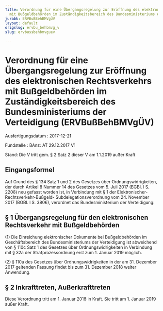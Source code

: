 ```yaml
---
Title: Verordnung für eine Übergangsregelung zur Eröffnung des elektronischen Rechtsverkehrs
  mit Bußgeldbehörden im Zuständigkeitsbereich des Bundesministeriums der Verteidigung
jurabk: ERVBußBehBMVgÜV
layout: default
origslug: ervbu_behbmvg_v
slug: ervbussbehbmvguev

---
```


# Verordnung für eine Übergangsregelung zur Eröffnung des elektronischen Rechtsverkehrs mit Bußgeldbehörden im Zuständigkeitsbereich des Bundesministeriums der Verteidigung (ERVBußBehBMVgÜV)

Ausfertigungsdatum
:   2017-12-21

Fundstelle
:   BAnz: AT 29.12.2017 V1

Stand: Die V tritt gem. § 2 Satz 2 dieser V am 1.1.2019 außer Kraft

## Eingangsformel

Auf Grund des § 134 Satz 1 und 2 des Gesetzes über
Ordnungswidrigkeiten, der durch Artikel 8 Nummer 14 des Gesetzes vom
5\. Juli 2017 (BGBl. I S. 2208) neu gefasst worden ist, in Verbindung
mit § 1 der Elektronischer-Rechtsverkehr-Bußgeld-
Subdelegationsverordnung vom 24. November 2017 (BGBl. I S. 3806),
verordnet das Bundesministerium der Verteidigung:


## § 1 Übergangsregelung für den elektronischen Rechtsverkehr mit Bußgeldbehörden

(1) Die Einreichung elektronischer Dokumente bei Bußgeldbehörden im
Geschäftsbereich des Bundesministeriums der Verteidigung ist
abweichend von § 110c Satz 1 des Gesetzes über Ordnungswidrigkeiten in
Verbindung mit § 32a der Strafprozessordnung erst zum 1. Januar 2019
möglich.

(2) § 110a des Gesetzes über Ordnungswidrigkeiten in der am 31.
Dezember 2017 geltenden Fassung findet bis zum 31. Dezember 2018
weiter Anwendung.


## § 2 Inkrafttreten, Außerkrafttreten

Diese Verordnung tritt am 1. Januar 2018 in Kraft. Sie tritt am 1.
Januar 2019 außer Kraft.

